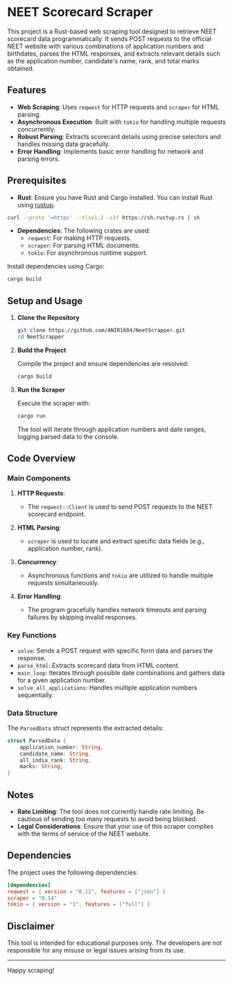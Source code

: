 # NEET Scorecard Scraper

This project is a Rust-based web scraping tool designed to retrieve NEET scorecard data programmatically. It sends POST requests to the official NEET website with various combinations of application numbers and birthdates, parses the HTML responses, and extracts relevant details such as the application number, candidate's name, rank, and total marks obtained.

## Features

- **Web Scraping**: Uses `reqwest` for HTTP requests and `scraper` for HTML parsing.
- **Asynchronous Execution**: Built with `tokio` for handling multiple requests concurrently.
- **Robust Parsing**: Extracts scorecard details using precise selectors and handles missing data gracefully.
- **Error Handling**: Implements basic error handling for network and parsing errors.

## Prerequisites

- **Rust**: Ensure you have Rust and Cargo installed. You can install Rust using [rustup](https://rustup.rs/).

```bash
curl --proto '=https' --tlsv1.2 -sSf https://sh.rustup.rs | sh
```

- **Dependencies**: The following crates are used:
  - `reqwest`: For making HTTP requests.
  - `scraper`: For parsing HTML documents.
  - `tokio`: For asynchronous runtime support.

Install dependencies using Cargo:

```bash
cargo build
```

## Setup and Usage

1. **Clone the Repository**

   ```bash
   git clone https://github.com/ANIR1604/NeetScrapper.git
   cd NeetScrapper
   ```

2. **Build the Project**

   Compile the project and ensure dependencies are resolved:

   ```bash
   cargo build
   ```

3. **Run the Scraper**

   Execute the scraper with:

   ```bash
   cargo run
   ```

   The tool will iterate through application numbers and date ranges, logging parsed data to the console.

## Code Overview

### Main Components

1. **HTTP Requests**:
   - The `reqwest::Client` is used to send POST requests to the NEET scorecard endpoint.

2. **HTML Parsing**:
   - `scraper` is used to locate and extract specific data fields (e.g., application number, rank).

3. **Concurrency**:
   - Asynchronous functions and `tokio` are utilized to handle multiple requests simultaneously.

4. **Error Handling**:
   - The program gracefully handles network timeouts and parsing failures by skipping invalid responses.

### Key Functions

- `solve`: Sends a POST request with specific form data and parses the response.
- `parse_html`: Extracts scorecard data from HTML content.
- `main_loop`: Iterates through possible date combinations and gathers data for a given application number.
- `solve_all_applications`: Handles multiple application numbers sequentially.

### Data Structure

The `ParsedData` struct represents the extracted details:

```rust
struct ParsedData {
    application_number: String,
    candidate_name: String,
    all_india_rank: String,
    marks: String,
}
```

## Notes

- **Rate Limiting**: The tool does not currently handle rate limiting. Be cautious of sending too many requests to avoid being blocked.
- **Legal Considerations**: Ensure that your use of this scraper complies with the terms of service of the NEET website.

## Dependencies

The project uses the following dependencies:

```toml
[dependencies]
reqwest = { version = "0.11", features = ["json"] }
scraper = "0.14"
tokio = { version = "1", features = ["full"] }
```

## Disclaimer

This tool is intended for educational purposes only. The developers are not responsible for any misuse or legal issues arising from its use.

---

Happy scraping!


